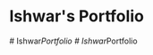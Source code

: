# Ishwar's Portfolio
#   I s h w a r _ P o r t f o l i o  
 #   I s h w a r _ P o r t f o l i o  
 